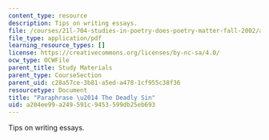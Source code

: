 ```yaml
---
content_type: resource
description: Tips on writing essays.
file: /courses/21l-704-studies-in-poetry-does-poetry-matter-fall-2002/a204ee99a249591c9453599db25eb693_Paraphpoems.pdf
file_type: application/pdf
learning_resource_types: []
license: https://creativecommons.org/licenses/by-nc-sa/4.0/
ocw_type: OCWFile
parent_title: Study Materials
parent_type: CourseSection
parent_uid: c28a57ce-3b81-a5ed-a478-1cf955c38f36
resourcetype: Document
title: "Paraphrase \u2014 The Deadly Sin"
uid: a204ee99-a249-591c-9453-599db25eb693
---
```

Tips on writing essays.